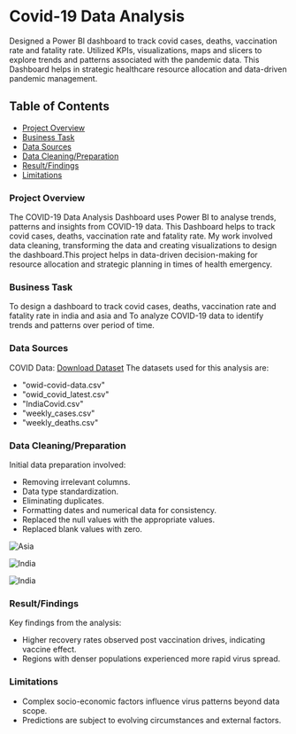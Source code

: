 # Covid-19 Data Analysis
Designed a Power BI dashboard to track covid cases, deaths, vaccination rate and fatality rate. Utilized KPIs, visualizations, maps and slicers to explore trends and patterns associated with the pandemic data.
This Dashboard helps in strategic healthcare resource allocation and data-driven pandemic management.

## Table of Contents
- [Project Overview](#project-overview)
- [Business Task](#business-task)
- [Data Sources](#data-sources)
- [Data Cleaning/Preparation](#data-cleaningpreparation)
- [Result/Findings](#resultfindings)
- [Limitations](#limitations)

### Project Overview
The COVID-19 Data Analysis Dashboard uses Power BI to analyse trends, patterns and insights from COVID-19 data. This Dashboard helps to track covid cases, deaths, vaccination rate and fatality rate. My work involved data cleaning, transforming the data and creating visualizations to design the dashboard.This project helps in data-driven decision-making for resource allocation and strategic planning in times of health emergency.

### Business Task
To design a dashboard to track covid cases, deaths, vaccination rate and fatality rate in india and asia and To analyze COVID-19 data to identify trends and patterns over period of time.

### Data Sources

COVID Data:
[Download Dataset](https://ourworldindata.org/coronavirus)
The datasets used for this analysis are: 
- "owid-covid-data.csv"
- "owid_covid_latest.csv"
- "IndiaCovid.csv"
- "weekly_cases.csv"
- "weekly_deaths.csv"


### Data Cleaning/Preparation
Initial data preparation involved:
- Removing irrelevant columns.
- Data type standardization.
- Eliminating duplicates.
- Formatting dates and numerical data for consistency.
- Replaced the null values with the appropriate values.
- Replaced blank values with zero.

![Asia](https://github.com/rohanyg/Covid-19_Data_Analysis/assets/136742005/f62177fb-6e11-42f1-aa05-a84d776d7d24)

![India](https://github.com/rohanyg/Covid-19_Data_Analysis/assets/136742005/f0d06752-b00b-4a32-8865-23fd86b18dd7)

![India](https://github.com/rohanyg/Covid-19_Data_Analysis/assets/136742005/617f7fc9-20da-4017-8af8-11211ea39d19)

### Result/Findings
Key findings from the analysis:
- Higher recovery rates observed post vaccination drives, indicating vaccine effect.
- Regions with denser populations experienced more rapid virus spread.
  
### Limitations 

- Complex socio-economic factors influence virus patterns beyond data scope.
- Predictions are subject to evolving circumstances and external factors.

